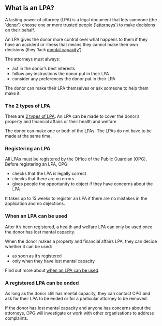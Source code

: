 ## What is an LPA?

A lasting power of attorney (LPA) is a legal document that lets someone (the '[donor](/help/#topic-donor)') choose one or more trusted people ('[attorneys](/help/#topic-attorneys)') to make decisions on their behalf.

An LPA gives the donor more control over what happens to them if they have an accident or illness that means they cannot make their own decisions (they ‘lack [mental capacity](/help/#topic-mental-capacity)’).

The attorneys must always:

* act in the donor’s best interests
* follow any instructions the donor put in their LPA
* consider any preferences the donor put in their LPA

The donor can make their LPA themselves or ask someone to help them make it.

### The 2 types of LPA

There are [2 types of LPA](/help/#topic-the-2-types-of-lpa). An LPA can be made to cover the donor’s property and financial affairs or their health and welfare.

The donor can make one or both of the LPAs. The LPAs do not have to be made at the same time.

### Registering an LPA

All LPAs must be [registered](/help/#topic-how-to-register-the-lpa) by the Office of the Public Guardian (OPG).
Before registering an LPA, OPG:

* checks that the LPA is legally correct
* checks that there are no errors
* gives people the opportunity to object if they have concerns about the LPA

It takes up to 15 weeks to register an LPA if there are no mistakes in the application and no objections.

### When an LPA can be used

After it’s been registered, a health and welfare LPA can only be used once the donor has lost mental capacity.

When the donor makes a property and financial affairs LPA, they can decide whether it can be used:

* as soon as it’s registered
* only when they have lost mental capacity

Find out more about [when an LPA can be used](/help/#topic-when-an-lpa-can-be-used).

### A registered LPA can be ended

As long as the donor still has mental capacity, they can contact OPG and ask for their LPA to be ended or for a particular attorney to be removed.

If the donor has lost mental capacity and anyone has concerns about the attorneys, OPG will investigate or work with other organisations to address complaints.
